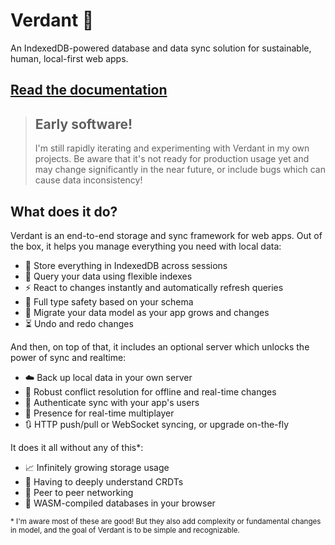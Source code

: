 # Verdant 🌿

An IndexedDB-powered database and data sync solution for sustainable, human, local-first web apps.

## [Read the documentation](https://verdant.dev)

> ## Early software!
>
> I'm still rapidly iterating and experimenting with Verdant in my own projects. Be aware that it's not ready for production usage yet and may change significantly in the near future, or include bugs which can cause data inconsistency!

## What does it do?

Verdant is an end-to-end storage and sync framework for web apps. Out of the box, it helps you manage everything you need with local data:

- 🏦 Store everything in IndexedDB across sessions
- 🔎 Query your data using flexible indexes
- ⚡ React to changes instantly and automatically refresh queries
- 🛟 Full type safety based on your schema
- 🧳 Migrate your data model as your app grows and changes
- ⏳ Undo and redo changes

And then, on top of that, it includes an optional server which unlocks the power of sync and realtime:

- ☁️ Back up local data in your own server
- 💢 Robust conflict resolution for offline and real-time changes
- 🛂 Authenticate sync with your app's users
- 👋 Presence for real-time multiplayer
- 🔃 HTTP push/pull or WebSocket syncing, or upgrade on-the-fly

It does it all without any of this\*:

- 📈 Infinitely growing storage usage
- 🤔 Having to deeply understand CRDTs
- 🤝 Peer to peer networking
- 🚄 WASM-compiled databases in your browser

<sub>\* I'm aware most of these are good! But they also add complexity or fundamental changes in model, and the goal of Verdant is to be simple and recognizable.</sub>
